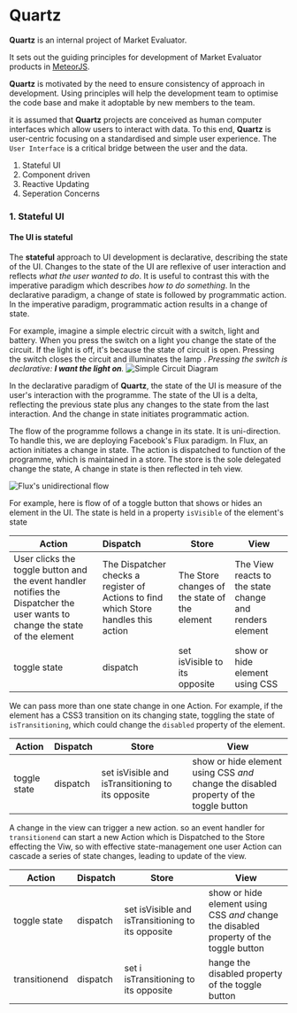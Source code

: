 # Quartz

__Quartz__ is an internal project of Market Evaluator.

It sets out the guiding principles for development of Market Evaluator products in [MeteorJS](https://github.com/meteor/meteor).

__Quartz__ is motivated by the need to ensure consistency of approach in development. Using principles will help the development team to optimise the code base and make it adoptable by new members to the team.

it is assumed that __Quartz__ projects are conceived as human computer interfaces which allow users to interact with data. To this end, __Quartz__ is user-centric focusing on a standardised and simple user experience. The `User Interface` is a critical bridge between the user and the data. 



1. Stateful UI
2. Component driven 
3. Reactive Updating
4. Seperation Concerns 
                                                                             
### 1. Stateful UI

#### The UI is __stateful__
 
The __stateful__ approach to UI development is declarative, describing the state of the UI. Changes to the state of the UI are reflexive of user interaction and reflects _what the user wanted to do_. It is useful to contrast this with the imperative paradigm which describes _how to do something_. In the declarative paradigm, a change of state is followed by programmatic action. In the imperative paradigm, programmatic action results in a change of state.
                                                                   
For example, imagine a simple electric circuit with a switch, light and battery. When you press the switch on a light you change the state of the circuit. If the light is off, it's because the state of circuit is open. Pressing the switch closes the circuit and illuminates the lamp . _Pressing the switch is declarative: **I want the light on**._
![Simple Circuit Diagram](http://img.bhs4.com/b9/c/b9c711ef8757216dbfdacce003ab2a21133e502d_large.jpg)

In the declarative paradigm of __Quartz__, the state of the UI is measure of the user's interaction with the programme. The state of the UI is a delta, reflecting the previous state plus any changes to the state from the last interaction. And the change in state initiates programmatic action.  

The flow of the programme follows a change in its state. It is uni-direction. To handle this, we are deploying Facebook's Flux paradigm. In Flux, an action initiates a change in state. The action is dispatched to function of the programme, which is maintained in a store. The store is the sole delegated change the state, A change in state is then reflected in teh view.

![Flux's unidirectional flow](https://facebook.github.io/flux/img/flux-simple-f8-diagram-explained-1300w.png)
 
For example, here is flow of of a toggle button that shows or hides an element in the UI. The state is held in a property `isVisible` of the element's state

| Action        | Dispatch           | Store  | View |
| ------------- |:-------------| -----| ---|
| User clicks the toggle button and the event handler notifies the Dispatcher the user wants to change the state of the element      | The Dispatcher checks a register of Actions to find which Store handles this action | The Store changes of the state of the element | The View reacts to the state change and renders element |
| toggle state   | dispatch      | set isVisible to its opposite | show or hide element using CSS |

We can pass more than one state change in one Action. For example, if the element has a CSS3 transition on its changing state, toggling the state of `isTransitioning`, which could change the `disabled` property of the element.

| Action        | Dispatch           | Store  | View |                                                                                       
| ------------- |:-------------| -----| ---|                                                  
| toggle state   | dispatch      | set isVisible and isTransitioning to its opposite | show or hide element using CSS _and_ change the disabled property of the toggle button |

A change in the view can trigger a new action. so an event handler for `transitionend` can start a new Action which is Dispatched to the Store effecting the Viw, so with effective state-management one user Action can cascade a series of state changes, leading to update of the view. 

| Action        | Dispatch           | Store  | View |                                                                                       
| ------------- |:-------------| -----| ---|  
| toggle state   | dispatch      | set isVisible and isTransitioning to its opposite | show or hide element using CSS _and_ change the disabled property of the toggle button |
| transitionend   | dispatch      | set i isTransitioning to its opposite | hange the disabled property of the toggle button |